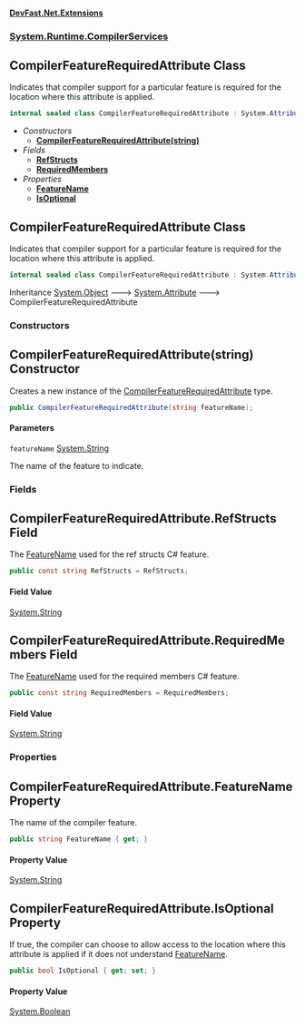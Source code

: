 #### [DevFast.Net.Extensions](index.md 'index')
### [System.Runtime.CompilerServices](System.Runtime.CompilerServices.md 'System.Runtime.CompilerServices')

## CompilerFeatureRequiredAttribute Class

Indicates that compiler support for a particular feature is required for the location where this attribute is applied.

```csharp
internal sealed class CompilerFeatureRequiredAttribute : System.Attribute
```
- *Constructors*
  - **[CompilerFeatureRequiredAttribute(string)](System.Runtime.CompilerServices.CompilerFeatureRequiredAttribute.md#System.Runtime.CompilerServices.CompilerFeatureRequiredAttribute.CompilerFeatureRequiredAttribute(string) 'System.Runtime.CompilerServices.CompilerFeatureRequiredAttribute.CompilerFeatureRequiredAttribute(string)')**
- *Fields*
  - **[RefStructs](System.Runtime.CompilerServices.CompilerFeatureRequiredAttribute.md#System.Runtime.CompilerServices.CompilerFeatureRequiredAttribute.RefStructs 'System.Runtime.CompilerServices.CompilerFeatureRequiredAttribute.RefStructs')**
  - **[RequiredMembers](System.Runtime.CompilerServices.CompilerFeatureRequiredAttribute.md#System.Runtime.CompilerServices.CompilerFeatureRequiredAttribute.RequiredMembers 'System.Runtime.CompilerServices.CompilerFeatureRequiredAttribute.RequiredMembers')**
- *Properties*
  - **[FeatureName](System.Runtime.CompilerServices.CompilerFeatureRequiredAttribute.md#System.Runtime.CompilerServices.CompilerFeatureRequiredAttribute.FeatureName 'System.Runtime.CompilerServices.CompilerFeatureRequiredAttribute.FeatureName')**
  - **[IsOptional](System.Runtime.CompilerServices.CompilerFeatureRequiredAttribute.md#System.Runtime.CompilerServices.CompilerFeatureRequiredAttribute.IsOptional 'System.Runtime.CompilerServices.CompilerFeatureRequiredAttribute.IsOptional')**

## CompilerFeatureRequiredAttribute Class

Indicates that compiler support for a particular feature is required for the location where this attribute is applied.

```csharp
internal sealed class CompilerFeatureRequiredAttribute : System.Attribute
```

Inheritance [System.Object](https://docs.microsoft.com/en-us/dotnet/api/System.Object 'System.Object') &#129106; [System.Attribute](https://docs.microsoft.com/en-us/dotnet/api/System.Attribute 'System.Attribute') &#129106; CompilerFeatureRequiredAttribute
### Constructors

<a name='System.Runtime.CompilerServices.CompilerFeatureRequiredAttribute.CompilerFeatureRequiredAttribute(string)'></a>

## CompilerFeatureRequiredAttribute(string) Constructor

Creates a new instance of the [CompilerFeatureRequiredAttribute](System.Runtime.CompilerServices.CompilerFeatureRequiredAttribute.md 'System.Runtime.CompilerServices.CompilerFeatureRequiredAttribute') type.

```csharp
public CompilerFeatureRequiredAttribute(string featureName);
```
#### Parameters

<a name='System.Runtime.CompilerServices.CompilerFeatureRequiredAttribute.CompilerFeatureRequiredAttribute(string).featureName'></a>

`featureName` [System.String](https://docs.microsoft.com/en-us/dotnet/api/System.String 'System.String')

The name of the feature to indicate.
### Fields

<a name='System.Runtime.CompilerServices.CompilerFeatureRequiredAttribute.RefStructs'></a>

## CompilerFeatureRequiredAttribute.RefStructs Field

The [FeatureName](System.Runtime.CompilerServices.CompilerFeatureRequiredAttribute.md#System.Runtime.CompilerServices.CompilerFeatureRequiredAttribute.FeatureName 'System.Runtime.CompilerServices.CompilerFeatureRequiredAttribute.FeatureName') used for the ref structs C# feature.

```csharp
public const string RefStructs = RefStructs;
```

#### Field Value
[System.String](https://docs.microsoft.com/en-us/dotnet/api/System.String 'System.String')

<a name='System.Runtime.CompilerServices.CompilerFeatureRequiredAttribute.RequiredMembers'></a>

## CompilerFeatureRequiredAttribute.RequiredMembers Field

The [FeatureName](System.Runtime.CompilerServices.CompilerFeatureRequiredAttribute.md#System.Runtime.CompilerServices.CompilerFeatureRequiredAttribute.FeatureName 'System.Runtime.CompilerServices.CompilerFeatureRequiredAttribute.FeatureName') used for the required members C# feature.

```csharp
public const string RequiredMembers = RequiredMembers;
```

#### Field Value
[System.String](https://docs.microsoft.com/en-us/dotnet/api/System.String 'System.String')
### Properties

<a name='System.Runtime.CompilerServices.CompilerFeatureRequiredAttribute.FeatureName'></a>

## CompilerFeatureRequiredAttribute.FeatureName Property

The name of the compiler feature.

```csharp
public string FeatureName { get; }
```

#### Property Value
[System.String](https://docs.microsoft.com/en-us/dotnet/api/System.String 'System.String')

<a name='System.Runtime.CompilerServices.CompilerFeatureRequiredAttribute.IsOptional'></a>

## CompilerFeatureRequiredAttribute.IsOptional Property

If true, the compiler can choose to allow access to the location where this attribute is applied if it does not understand [FeatureName](System.Runtime.CompilerServices.CompilerFeatureRequiredAttribute.md#System.Runtime.CompilerServices.CompilerFeatureRequiredAttribute.FeatureName 'System.Runtime.CompilerServices.CompilerFeatureRequiredAttribute.FeatureName').

```csharp
public bool IsOptional { get; set; }
```

#### Property Value
[System.Boolean](https://docs.microsoft.com/en-us/dotnet/api/System.Boolean 'System.Boolean')